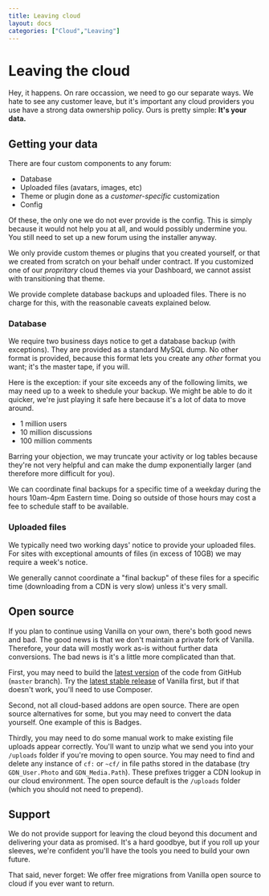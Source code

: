 ```yaml
---
title: Leaving cloud
layout: docs
categories: ["Cloud","Leaving"]
---
```


# Leaving the cloud

Hey, it happens. On rare occassion, we need to go our separate ways. We hate to see any customer leave, but it's important any cloud providers you use have a strong data ownership policy. Ours is pretty simple: **It's your data.**

## Getting your data

There are four custom components to any forum:

* Database
* Uploaded files (avatars, images, etc)
* Theme or plugin done as a _customer-specific_ customization
* Config

Of these, the only one we do not ever provide is the config. This is simply because it would not help you at all, and would  possibly undermine you. You still need to set up a new forum using the installer anyway.

We only provide custom themes or plugins that you created yourself, or that we created from scratch on your behalf under contract. If you customized one of our _propritary_ cloud themes via your Dashboard, we cannot assist with transitioning that theme.

We provide complete database backups and uploaded files. There is no charge for this, with the reasonable caveats explained below.

### Database

We require two business days notice to get a database backup (with exceptions). They are provided as a standard MySQL dump. No other format is provided, because this format lets you create any _other_ format you want; it's the master tape, if you will.

Here is the exception: if your site exceeds any of the following limits, we may need up to a week to shedule your backup. We might be able to do it quicker, we're just playing it safe here because it's a lot of data to move around.

* 1 million users
* 10 million discussions
* 100 million comments

Barring your objection, we may truncate your activity or log tables because they're not very helpful and can make the dump exponentially larger (and therefore more difficult for you).

We can coordinate final backups for a specific time of a weekday during the hours 10am-4pm Eastern time. Doing so outside of those hours may cost a fee to schedule staff to be available.

### Uploaded files

We typically need two working days' notice to provide your uploaded files. For sites with exceptional amounts of files (in excess of 10GB) we may require a week's notice.

We generally cannot coordinate a "final backup" of these files for a specific time (downloading from a CDN is very slow) unless it's very small.

## Open source

If you plan to continue using Vanilla on your own, there's both good news and bad. The good news is that we don't maintain a private fork of Vanilla. Therefore, your data will mostly work as-is without further data conversions. The bad news is it's a little more complicated than that.

First, you may need to build the [latest version](https://github.com/vanilla/vanilla) of the code from GitHub (`master` branch). Try the [latest stable release](https://vanillaforums.org/addon/vanilla-core) of Vanilla first, but if that doesn't work, you'll need to use Composer.

Second, not all cloud-based addons are open source. There are open source alternatives for some, but you may need to convert the data yourself. One example of this is Badges.

Thirdly, you may need to do some manual work to make existing file uploads appear correctly. You'll want to unzip what we send you into your `/uploads` folder if you're moving to open source. You may need to find and delete any instance of `cf:` or `~cf/` in file paths stored in the database (try `GDN_User.Photo` and `GDN_Media.Path`). These prefixes trigger a CDN lookup in our cloud environment. The open source default is the `/uploads` folder (which you should not need to prepend).

## Support

We do not provide support for leaving the cloud beyond this document and delivering your data as promised. It's a hard goodbye, but if you roll up your sleeves, we're confident you'll have the tools you need to build your own future.

That said, never forget: We offer free migrations from Vanilla open source to cloud if you ever want to return.
